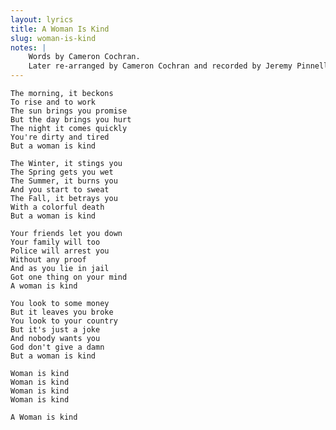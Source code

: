 ```yaml
---
layout: lyrics
title: A Woman Is Kind
slug: woman-is-kind
notes: |
    Words by Cameron Cochran.  
    Later re-arranged by Cameron Cochran and recorded by Jeremy Pinnell.
---
```


    The morning, it beckons
    To rise and to work
    The sun brings you promise
    But the day brings you hurt
    The night it comes quickly
    You're dirty and tired
    But a woman is kind

    The Winter, it stings you
    The Spring gets you wet
    The Summer, it burns you
    And you start to sweat
    The Fall, it betrays you
    With a colorful death
    But a woman is kind

    Your friends let you down
    Your family will too
    Police will arrest you
    Without any proof
    And as you lie in jail
    Got one thing on your mind
    A woman is kind

    You look to some money
    But it leaves you broke
    You look to your country
    But it's just a joke
    And nobody wants you
    God don't give a damn
    But a woman is kind

    Woman is kind
    Woman is kind
    Woman is kind
    Woman is kind

    A Woman is kind
